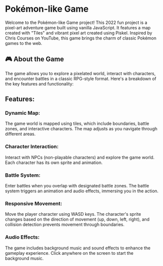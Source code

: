 # Pokémon-like Game
Welcome to the Pokémon-like Game project! This 2022 fun project is a pixel-art adventure game built using vanilla JavaScript. It features a map created with "Tiles" and vibrant pixel art created using Piskel. Inspired by Chris Courses on YouTube, this game brings the charm of classic Pokémon games to the web.

## 🎮 About the Game
The game allows you to explore a pixelated world, interact with characters, and encounter battles in a classic RPG-style format. Here's a breakdown of the key features and functionality:

## Features:

### Dynamic Map: 
The game world is mapped using tiles, which include boundaries, battle zones, and interactive characters. The map adjusts as you navigate through different areas.
### Character Interaction: 
Interact with NPCs (non-playable characters) and explore the game world. Each character has its own sprite and animation.
### Battle System: 
Enter battles when you overlap with designated battle zones. The battle system triggers an animation and audio effects, immersing you in the action.
### Responsive Movement: 
Move the player character using WASD keys. The character's sprite changes based on the direction of movement (up, down, left, right), and collision detection prevents movement through boundaries.
### Audio Effects: 
The game includes background music and sound effects to enhance the gameplay experience. Click anywhere on the screen to start the background music.


